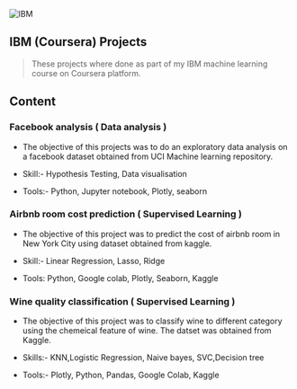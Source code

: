 ![IBM](http://www.pixelstalk.net/wp-content/uploads/2016/11/IBM-Logo-Wallpaper-HD.jpg)

## IBM (Coursera) Projects

> These projects where done as part of my IBM machine learning course on Coursera platform.

## Content

### Facebook analysis ( Data analysis )

* The objective of this projects was to do an exploratory data analysis on a facebook dataset obtained from UCI Machine learning repository.

* Skill:- Hypothesis Testing, Data visualisation
* Tools:- Python, Jupyter notebook, Plotly, seaborn

### Airbnb room cost prediction ( Supervised Learning )

* The objective of this project was to predict the cost of airbnb room in New York City using dataset obtained from kaggle. 

* Skill:- Linear Regression, Lasso, Ridge
* Tools: Python, Google colab, Plotly, Seaborn, Kaggle

### Wine quality classification ( Supervised Learning )

* The objective of this project was to classify wine to different category using the chemeical feature of wine. The datset was obtained from Kaggle.

* Skills:- KNN,Logistic Regression, Naive bayes, SVC,Decision tree
* Tools:- Plotly, Python, Pandas, Google Colab, Kaggle
